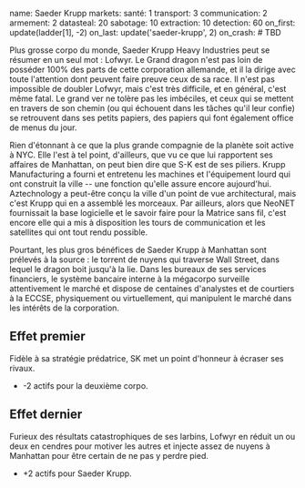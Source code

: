 name: Saeder Krupp
markets:
    santé: 1
    transport: 3
    communication: 2
    armement: 2
datasteal: 20
sabotage: 10
extraction: 10
detection: 60
on_first:
    update(ladder[1], -2)
on_last:
    update('saeder-krupp', 2)
on_crash:
    # TBD

Plus grosse corpo du monde, Saeder Krupp Heavy Industries peut se résumer en un seul mot : Lofwyr. Le Grand dragon n'est pas loin de posséder 100% des parts de cette corporation allemande, et il la dirige avec toute l'attention dont peuvent faire preuve ceux de sa race. Il n'est pas impossible de doubler Lofwyr, mais c'est très difficile, et en général, c'est même fatal. Le grand ver ne tolère pas les imbéciles, et ceux qui se mettent en travers de son chemin (ou qui échouent dans les tâches qu'il leur confie) se retrouvent dans ses petits papiers, des papiers qui font également office de menus du jour.

Rien d'étonnant à ce que la plus grande compagnie de la planète soit active à NYC. Elle l'est à tel point, d'ailleurs, que vu ce que lui rapportent ses affaires de Manhattan, on peut bien dire que S-K est de ses piliers. Krupp Manufacturing a fourni et entretenu les machines et l'équipement lourd qui ont construit la ville -- une fonction qu'elle assure encore aujourd'hui. Aztechnology a peut-être conçu la ville d'un point de vue architectural, mais c'est Krupp qui en a assemblé les morceaux. Par ailleurs, alors que NeoNET fournissait la base logicielle et le savoir faire pour la Matrice sans fil, c'est encore elle qui a mis à disposition les tours de communication et les satellites qui ont tout rendu possible.

Pourtant, les plus gros bénéfices de Saeder Krupp à Manhattan sont prélevés à la source : le torrent de nuyens qui traverse Wall Street, dans lequel le dragon boit jusqu'à la lie. Dans les bureaux de ses services financiers, le système bancaire interne à la mégacorpo surveille attentivement le marché et dispose de centaines d'analystes et de courtiers à la ECCSE, physiquement ou virtuellement, qui manipulent le marché dans les intérêts de la corporation.

## Effet premier
Fidèle à sa stratégie prédatrice, SK met un point d'honneur à écraser ses rivaux.

* -2 actifs pour la deuxième corpo.

## Effet dernier
Furieux des résultats catastrophiques de ses larbins, Lofwyr en réduit un ou deux en cendres pour motiver les autres et injecte assez de nuyens à Manhattan pour être certain de ne pas y perdre pied.

* +2 actifs pour Saeder Krupp.

